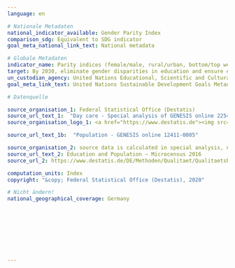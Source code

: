 ```yaml
---
language: en

# Nationale Metadaten
national_indicator_available: Gender Parity Index
comparison_sdg: Equivalent to SDG indicator
goal_meta_national_link_text: National metadata

# Globale Metadaten
indicator_name: Parity indices (female/male, rural/urban, bottom/top wealth quintile and others such as disability status, indigenous peoples and conflict-affected, as data become available) for all education indicators on this list that can be disaggregated
target: By 2030, eliminate gender disparities in education and ensure equal access to all levels of education and vocational training for the vulnerable, including persons with disabilities, indigenous peoples and children in vulnerable situations
un_custodian_agency: United Nations Educational, Scientific and Cultural Organization (UNESCO)
goal_meta_link_text: United Nations Sustainable Development Goals Metadata

# Datenquelle

source_organisation_1: Federal Statistical Office (Destatis)
source_url_text_1:  "Day care - Special analysis of GENESIS online 22541-0001(age groups only)"
source_organisation_logo_1: <a href="https://www.destatis.de"><img src="https://g205sdgs.github.io/sdg-indicators/public/LogosEn/destatis.png" alt="Logo Destatis" /></a>

source_url_text_1b:  "Population - GENESIS online 12411-0005"

source_organisation_2: source data is calculated in special analysis, not publicly available
source_url_text_2: Education and Population – Microcensus 2016
source_url_2: https://www.destatis.de/DE/Methoden/Qualitaet/Qualitaetsberichte/Bevoelkerung/einfuehrung.html

computation_units: Index
copyright: "&copy; Federal Statistical Office (Destatis), 2020"

# Nicht ändern!
national_geographical_coverage: Germany









---
```

